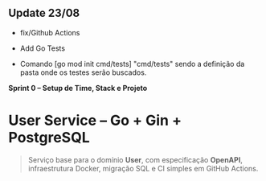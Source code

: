 ## Update 23/08

* fix/Github Actions

* Add Go Tests 
- Comando [go mod init cmd/tests] "cmd/tests" sendo a definição da pasta onde os testes serão buscados.


**Sprint 0 – Setup de Time, Stack e Projeto**

# User Service – Go + Gin + PostgreSQL

> Serviço base para o domínio **User**, com especificação **OpenAPI**, infraestrutura Docker, migração SQL e CI simples em GitHub Actions.